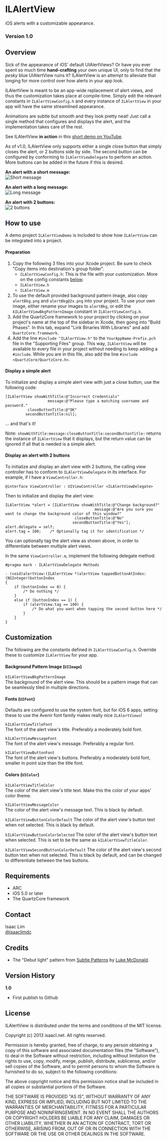 ILAlertView
===============
iOS alerts with a customizable appearance.

### Version 1.0

Overview
--------
Sick of the appearance of iOS' default UIAlertViews? Or have you ever spent so much time **hand-crafting** your own unique UI, only to find that the *pesky* blue UIAlertView ruins it? ILAlertView is an attempt to alleviate that longing for more control over how alerts in your app look.

ILAlertView is meant to be an app-wide replacement of alert views, and thus the customization takes place at compile-time. Simply edit the relevant constants in `ILAlertViewConfig.h` and every instance of `ILAlertView` in your app will have the same streamlined appearance.

Animations are subtle but smooth and they look pretty neat! Just call a single method that configures and displays the alert, and the implementation takes care of the rest.

See ILAlertView **in action** in this [short demo on YouTube](http://youtu.be/AkimUM52ULo).


As of v1.0, ILAlertView only supports either a single close button that simply closes the alert, or 2 buttons side by side. The second button can be configured by conforming to `ILAlertViewDelegate` to perform an action. More buttons can be added in the future if this is desired.

**An alert with a short message:**  
![Short message](http://isaacl.net/images/libraries/ILAlertView1.png)

**An alert with a long message:**  
![Long message](http://isaacl.net/images/libraries/ILAlertView2.png)

**An alert with 2 buttons:**  
![2 buttons](http://isaacl.net/images/libraries/ILAlertView3.png)

How to use
----------
A demo project `ILAlertViewDemo` is included to show how `ILAlertView` can be integrated into a project.

#### Preparation
1. Copy the following 3 files into your Xcode project. Be sure to check "Copy items into destination's group folder".
    - `ILAlertViewConfig.h`: This is the file with your customization. More on the config constants [below](#Customization).
    - `ILAlertView.h`
    - `ILAlertView.m`
2. To use the default provided background pattern image, also copy `alertBkg.png` and `alertBkg@2x.png` into your project. To use your own image, either rename your images to `alertBkg`, or edit the `kILAlertViewBkgPatternImage` constant in `ILAlertViewConfig.h`.
3. Add the QuartzCore framework to your project by clicking on your project's name at the top of the sidebar in Xcode, then going into "Build Phases". In this tab, expand "Link Binaries With Libraries" and add `QuartzCore.framework`.
4. Add the line `#include "ILAlertView.h"` to the `YourAppName-Prefix.pch` file in the "Supporting Files" group. This way, `ILAlertView` will be available to every file in your project without needing to keep adding a `#include`. While you are in this file, also add the line `#include <QuartzCore/QuartzCore.h>`.

#### Display a simple alert
To initialize and display a simple alert view with just a close button, use the following code:

    [ILAlertView showWithTitle:@"Incorrect Credentials"
                       message:@"Please type a matching username and password."
              closeButtonTitle:@"OK"
             secondButtonTitle:nil];         

… and that's it!

Note: `showWithTitle:message:closeButtonTitle:secondButtonTitle:` returns the instance of `ILAlertView` that it displays, but the return value can be ignored if all that is needed is a simple alert.

#### Display an alert with 2 buttons
To initialize and display an alert view with 2 buttons, the calling view controller has to conform to `ILAlertViewDelegate` in its interface. For example, if I have a `ViewController.h`:

    @interface ViewController : UIViewController <ILAlertViewDelegate>

Then to initialize and display the alert view:

    ILAlertView *alert = [ILAlertView showWithTitle:@"Change background?"
                                            message:@"Are you sure you want to change the background color of this window?"
                                   closeButtonTitle:@"No"
                                  secondButtonTitle:@"Yes"];
    alert.delegate = self;
    alert.tag = 100;    /* Optionally tag it for identification */

You can optionally tag the alert view as shown above, in order to differentiate between multiple alert views.

In the same `ViewController.m`, implement the following delegate method:
        
    #pragma mark - ILAlertViewDelegate Methods
        
    - (void)alertView:(ILAlertView *)alertView tappedButtonAtIndex:(NSInteger)buttonIndex
    {
        if (buttonIndex == 0) {
            /* Do nothing */
        }
        else if (buttonIndex == 1) {
            if (alertView.tag == 100) {
                /* Do what you want when tapping the second button here */
            }
        }
    }

Customization
-------------
The following are the constants defined in `ILAlertViewConfig.h`. Override these to customize `ILAlertView` for your app.

#### Background Pattern Image (`UIImage`)
`kILAlertViewBkgPatternImage`  
The background of the alert view. This should be a pattern image that can be seamlessly tiled in multiple directions.

#### Fonts (`UIFont`)
Defaults are configured to use the system font, but for iOS 6 apps, setting these to use the Avenir font family makes really nice `ILAlertViews`!

`kILAlertViewTitleFont`  
The font of the alert view's title. Preferably a moderately bold font.

`kILAlertViewMessageFont`  
The font of the alert view's message. Preferably a regular font.

`kILAlertViewButtonFont`  
The font of the alert view's buttons. Preferably a moderately bold font, smaller in point size than the title font.

#### Colors (`UIColor`)
`kILAlertViewTitleColor`  
The color of the alert view's title text. Make this the color of your apps' color theme.

`kILAlertViewMessageColor`  
The color of the alert view's message text. This is black by default.

`kILAlertViewButtonColorDefault`
The color of the alert view's button text when not selected. This is black by default.

`kILAlertViewButtonColorSelected`
The color of the alert view's button text when selected. This is set to be the same as `kILAlertViewTitleColor`.

`kILAlertViewSecondButtonColorDefault`
The color of the alert view's second button text when not selected. This is black by default, and can be changed to differentiate between the two buttons.


Requirements
------------
- ARC
- iOS 5.0 or later
- The QuartzCore framework

Contact
-------
Isaac Lim  
[@isaaclimdc](http://twitter.com/isaaclimdc)

Credits
-------
- The "Debut light" pattern from [Subtle Patterns](http://subtlepatterns.com) by [Luke McDonald](http://lukemcdonald.com/).

Version History
---------------
**1.0**  
- First publish to Github

License
-------
 ILAlertView is distributed under the terms and conditions of the MIT license.

 Copyright (c) 2013 isaacl.net. All rights reserved.

 Permission is hereby granted, free of charge, to any person obtaining a copy
 of this software and associated documentation files (the "Software"), to deal
 in the Software without restriction, including without limitation the rights
 to use, copy, modify, merge, publish, distribute, sublicense, and/or sell
 copies of the Software, and to permit persons to whom the Software is
 furnished to do so, subject to the following conditions:

 The above copyright notice and this permission notice shall be included in
 all copies or substantial portions of the Software.

 THE SOFTWARE IS PROVIDED "AS IS", WITHOUT WARRANTY OF ANY KIND, EXPRESS OR
 IMPLIED, INCLUDING BUT NOT LIMITED TO THE WARRANTIES OF MERCHANTABILITY,
 FITNESS FOR A PARTICULAR PURPOSE AND NONINFRINGEMENT. IN NO EVENT SHALL THE
 AUTHORS OR COPYRIGHT HOLDERS BE LIABLE FOR ANY CLAIM, DAMAGES OR OTHER
 LIABILITY, WHETHER IN AN ACTION OF CONTRACT, TORT OR OTHERWISE, ARISING FROM,
 OUT OF OR IN CONNECTION WITH THE SOFTWARE OR THE USE OR OTHER DEALINGS IN
 THE SOFTWARE.
